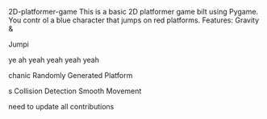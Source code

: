 


     


 2D-platformer-game
This is a basic 2D platformer game 
bilt using Pygame. You contr
ol a blue 
character that jumps on red platforms.
Features: Gravity &amp;

Jumpi


ye ah yeah yeah yeah yeah

chanic Randomly Generated Platform

s Collision Detection  Smooth Movement



need  to update all contributions 



 